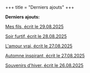 +++
title = "Derniers ajouts"
+++

**Derniers ajouts:**

[Mes fils, écrit le 29.08.2025](./seasons/28_vingt_huitieme_saison/mes_fils)

[Soir furtif, écrit le 28.08.2025](./seasons/28_vingt_huitieme_saison/soir_furtif)

[L'amour vrai, écrit le 27.08.2025](./seasons/28_vingt_huitieme_saison/l_amour_vrai)

[Automne inspirant, écrit le 27.08.2025](./seasons/28_vingt_huitieme_saison/automne_inspirant)

[Souvenirs d'hiver, écrit le 26.08.2025](./seasons/28_vingt_huitieme_saison/souvenirs_d_hiver)
